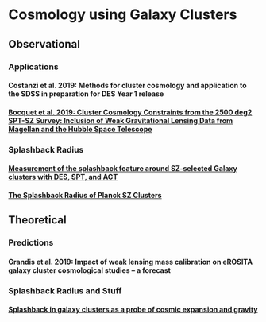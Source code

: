 # Cosmology using Galaxy Clusters

## Observational

### Applications

#### Costanzi et al. 2019: Methods for cluster cosmology and application to the SDSS in preparation for DES Year 1 release

#### [Bocquet et al. 2019: Cluster Cosmology Constraints from the 2500 deg2 SPT-SZ Survey: Inclusion of Weak Gravitational Lensing Data from Magellan and the Hubble Space Telescope](https://ui.adsabs.harvard.edu/abs/2019ApJ...878...55B/abstract)


### Splashback Radius

#### [Measurement of the splashback feature around SZ-selected Galaxy clusters with DES, SPT, and ACT](https://ui.adsabs.harvard.edu/abs/2019MNRAS.487.2900S/abstract)

#### [The Splashback Radius of Planck SZ Clusters](https://ui.adsabs.harvard.edu/abs/2019ApJ...874..184Z/abstract)


## Theoretical

### Predictions

#### Grandis et al. 2019: Impact of weak lensing mass calibration on eROSITA galaxy cluster cosmological studies – a forecast

### Splashback Radius and Stuff

#### [Splashback in galaxy clusters as a probe of cosmic expansion and gravity](https://ui.adsabs.harvard.edu/abs/2018JCAP...11..033A/abstract)